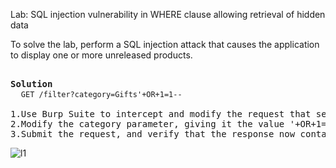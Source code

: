 Lab: SQL injection vulnerability in WHERE clause allowing retrieval of hidden data

To solve the lab, perform a SQL injection attack that causes the application to display one or more unreleased products.
 <pre> 
<b>Solution</b>
  <code>GET /filter?category=Gifts'+OR+1=1--</code>
  
1.Use Burp Suite to intercept and modify the request that sets the product category filter.
2.Modify the category parameter, giving it the value '+OR+1=1--
3.Submit the request, and verify that the response now contains one or more unreleased products.</pre>

![l1](https://github.com/fahimalshihab/Bug-Bounty/assets/97816146/16a67fd5-fd98-4295-ac40-8a17be421caa)
